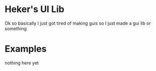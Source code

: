# Heker's UI Lib
Ok so basically I just got tired of making guis so I just made a gui lib or something

# Examples
nothing here yet
